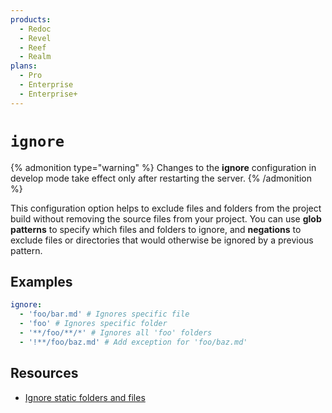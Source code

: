 ```yaml
---
products:
  - Redoc
  - Revel
  - Reef
  - Realm
plans:
  - Pro
  - Enterprise
  - Enterprise+
---
```

# `ignore`

{% admonition type="warning" %}
Changes to the **ignore** configuration in develop mode take effect only after restarting the server.
{% /admonition %}

This configuration option helps to exclude files and folders from the project build without removing the source files from your project.
You can use **glob patterns** to specify which files and folders to ignore, and **negations** to exclude files or directories that would otherwise be ignored by a previous pattern.

## Examples

```yaml
ignore:
  - 'foo/bar.md' # Ignores specific file
  - 'foo' # Ignores specific folder
  - '**/foo/**/*' # Ignores all 'foo' folders
  - '!**/foo/baz.md' # Add exception for 'foo/baz.md'
```

## Resources

- [Ignore static folders and files](../content/static-assets.md#ignore-static-folders-and-files)
